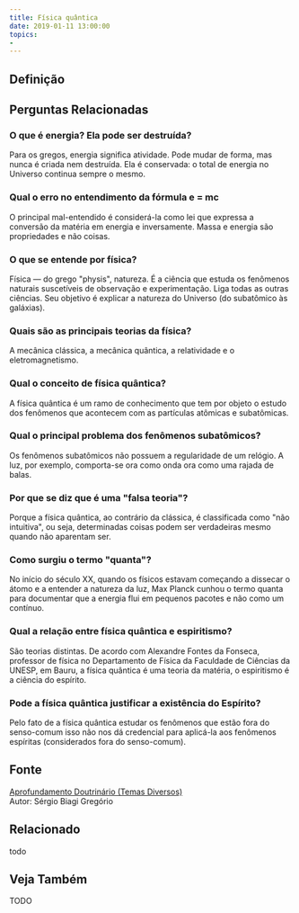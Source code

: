 ```yaml
---
title: Física quântica
date: 2019-01-11 13:00:00
topics: 
- 
---
```


## Definição


## Perguntas Relacionadas

### O que é energia? Ela pode ser destruída?
Para os gregos, energia significa atividade. Pode mudar de forma, mas
nunca é criada nem destruída. Ela é conservada: o total de energia no
Universo continua sempre o mesmo.
### Qual o erro no entendimento da fórmula e = mc

O principal mal-entendido é considerá-la como lei que expressa a
conversão da matéria em energia e inversamente. Massa e energia são
propriedades e não coisas.
### O que se entende por física?
Física — do grego "physis", natureza. É a ciência que estuda os
fenômenos naturais suscetíveis de observação e experimentação. Liga
todas as outras ciências. Seu objetivo é explicar a natureza do Universo
(do subatômico às galáxias).
### Quais são as principais teorias da física?
A mecânica clássica, a mecânica quântica, a relatividade e o
eletromagnetismo.
### Qual o conceito de física quântica?
A física quântica é um ramo de conhecimento que tem por objeto o estudo
dos fenômenos que acontecem com as partículas atômicas e subatômicas.
### Qual o principal problema dos fenômenos subatômicos?
Os fenômenos subatômicos não possuem a regularidade de um relógio. A
luz, por exemplo, comporta-se ora como onda ora como uma rajada de
balas.
### Por que se diz que é uma "falsa teoria"?
Porque a física quântica, ao contrário da clássica, é classificada como
"não intuitiva", ou seja, determinadas coisas podem ser verdadeiras
mesmo quando não aparentam ser.
### Como surgiu o termo "quanta"?
No início do século XX, quando os físicos estavam começando a dissecar o
átomo e a entender a natureza da luz, Max Planck cunhou o termo quanta
para documentar que a energia flui em pequenos pacotes e não como um
contínuo.
### Qual a relação entre física quântica e espiritismo?
São teorias distintas. De acordo com Alexandre Fontes da Fonseca,
professor de física no Departamento de Física da Faculdade de Ciências
da UNESP, em Bauru, a física quântica é uma teoria da matéria, o
espiritismo é a ciência do espírito.
### Pode a física quântica justificar a existência do Espírito?
Pelo fato de a física quântica estudar os fenômenos que estão fora do
senso-comum isso não nos dá credencial para aplicá-la aos fenômenos
espíritas (considerados fora do senso-comum).


## Fonte
[Aprofundamento Doutrinário (Temas Diversos)](https://sites.google.com/view/aprofundamentodoutrinario/física-quântica)  
Autor: Sérgio Biagi Gregório



## Relacionado
todo

## Veja Também
TODO


